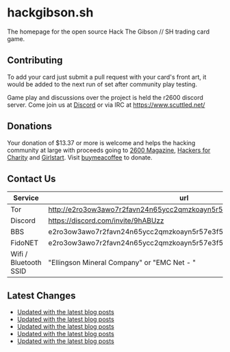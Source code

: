 # hackgibson.sh
The homepage for the open source Hack The Gibson // SH trading card game.


## Contributing

To add your card just submit a pull request with your card's front art, it would be added to the next run of set after community play testing.

Game play and discussions over the project is held the r2600 discord server. Come join us at [Discord](https://discord.com/invite/9hABUzz) or via IRC at https://www.scuttled.net/


## Donations

Your donation of $13.37 or more is welcome and helps the hacking community at large with proceeds going to [2600 Magazine](https://2600.com/), [Hackers for Charity](https://hackersforcharity.org) and [Girlstart](https://girlstart.org).  Visit [buymeacoffee](https://www.buymeacoffee.com/hackgibson.sh) to donate.


## Contact Us

Service | url
-|-
Tor | http://e2ro3ow3awo7r2favn24n65ycc2qmzkoayn5r57e3f56nvjwdcgg32ad.onion
Discord | https://discord.com/invite/9hABUzz
BBS | e2ro3ow3awo7r2favn24n65ycc2qmzkoayn5r57e3f56nvjwdcgg32ad.onion:23
FidoNET | e2ro3ow3awo7r2favn24n65ycc2qmzkoayn5r57e3f56nvjwdcgg32ad.onion:24554
Wifi / Bluetooth SSID | "Ellingson Mineral Company" or "EMC Net - <fidonet address>"

## Latest Changes
<!-- BLOG-POST-LIST:START -->
- [Updated with the latest blog posts](https://github.com/DFW2600/hackgibson.sh/commit/5294b31bf9c06c7cf75a605c9ddadfa7e346c974)
- [Updated with the latest blog posts](https://github.com/DFW2600/hackgibson.sh/commit/50b1d5595848c964438fc60e011f1bc3c0771474)
- [Updated with the latest blog posts](https://github.com/DFW2600/hackgibson.sh/commit/87d38416dca87b7f3a272e1d4be23a8ce03ff8ab)
- [Updated with the latest blog posts](https://github.com/DFW2600/hackgibson.sh/commit/0c8451209d0c1bdbfb101ff1b9436b494c8a4dd4)
- [Updated with the latest blog posts](https://github.com/DFW2600/hackgibson.sh/commit/62528a1639ffc0ff5c264e0570db38998a790eed)
<!-- BLOG-POST-LIST:END -->
